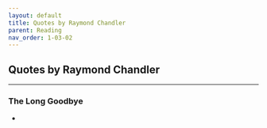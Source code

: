 ```yaml
---
layout: default
title: Quotes by Raymond Chandler
parent: Reading
nav_order: 1-03-02
---
```


## Quotes by Raymond Chandler

---

### The Long Goodbye

* 